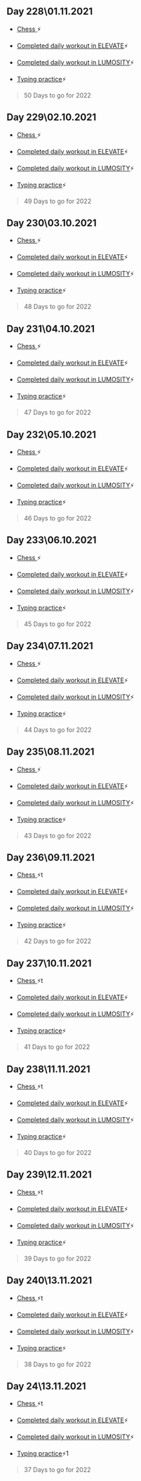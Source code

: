 ## Day 228\01.11.2021 ##

- [Chess ]()⚡

- [Completed daily workout in ELEVATE]()⚡

- [Completed daily workout in LUMOSITY]()⚡

- [Typing practice]()⚡

> 50 Days to go for 2022

## Day 229\02.10.2021 ##

- [Chess ]()⚡

- [Completed daily workout in ELEVATE]()⚡

- [Completed daily workout in LUMOSITY]()⚡

- [Typing practice]()⚡

> 49 Days to go for 2022


## Day 230\03.10.2021 ##

- [Chess ]()⚡

- [Completed daily workout in ELEVATE]()⚡

- [Completed daily workout in LUMOSITY]()⚡

- [Typing practice]()⚡

> 48 Days to go for 2022

## Day 231\04.10.2021 ##

- [Chess ]()⚡

- [Completed daily workout in ELEVATE]()⚡

- [Completed daily workout in LUMOSITY]()⚡

- [Typing practice]()⚡

> 47 Days to go for 2022

## Day 232\05.10.2021 ##

- [Chess ]()⚡

- [Completed daily workout in ELEVATE]()⚡

- [Completed daily workout in LUMOSITY]()⚡

- [Typing practice]()⚡

> 46 Days to go for 2022

## Day 233\06.10.2021 ##

- [Chess ]()⚡

- [Completed daily workout in ELEVATE]()⚡

- [Completed daily workout in LUMOSITY]()⚡

- [Typing practice]()⚡

> 45 Days to go for 2022


## Day 234\07.11.2021 ##

- [Chess ]()⚡

- [Completed daily workout in ELEVATE]()⚡

- [Completed daily workout in LUMOSITY]()⚡

- [Typing practice]()⚡

> 44 Days to go for 2022

## Day 235\08.11.2021 ##

- [Chess ]()⚡

- [Completed daily workout in ELEVATE]()⚡

- [Completed daily workout in LUMOSITY]()⚡

- [Typing practice]()⚡

> 43 Days to go for 2022


## Day 236\09.11.2021 ##

- [Chess ]()⚡t

- [Completed daily workout in ELEVATE]()⚡

- [Completed daily workout in LUMOSITY]()⚡

- [Typing practice]()⚡

> 42 Days to go for 2022

## Day 237\10.11.2021 ##

- [Chess ]()⚡t

- [Completed daily workout in ELEVATE]()⚡

- [Completed daily workout in LUMOSITY]()⚡

- [Typing practice]()⚡

> 41 Days to go for 2022

## Day 238\11.11.2021 ##

- [Chess ]()⚡t

- [Completed daily workout in ELEVATE]()⚡

- [Completed daily workout in LUMOSITY]()⚡

- [Typing practice]()⚡

> 40 Days to go for 2022

## Day 239\12.11.2021 ##

- [Chess ]()⚡t

- [Completed daily workout in ELEVATE]()⚡

- [Completed daily workout in LUMOSITY]()⚡

- [Typing practice]()⚡

> 39 Days to go for 2022

## Day 240\13.11.2021 ##

- [Chess ]()⚡t

- [Completed daily workout in ELEVATE]()⚡

- [Completed daily workout in LUMOSITY]()⚡

- [Typing practice]()⚡

> 38 Days to go for 2022

## Day 24\13.11.2021 ##

- [Chess ]()⚡t

- [Completed daily workout in ELEVATE]()⚡

- [Completed daily workout in LUMOSITY]()⚡

- [Typing practice]()⚡1

> 37 Days to go for 2022